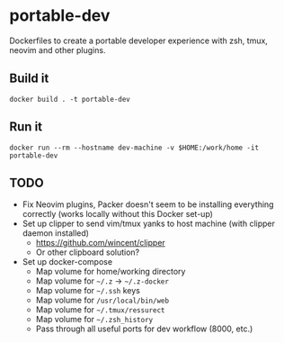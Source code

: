 # portable-dev

Dockerfiles to create a portable developer experience with zsh, tmux, neovim and other plugins.

## Build it

```
docker build . -t portable-dev
```

## Run it

```
docker run --rm --hostname dev-machine -v $HOME:/work/home -it portable-dev
```

## TODO

- Fix Neovim plugins, Packer doesn't seem to be installing everything correctly (works locally without this Docker set-up)
- Set up clipper to send vim/tmux yanks to host machine (with clipper daemon installed)
  - https://github.com/wincent/clipper
  - Or other clipboard solution?
- Set up docker-compose
  - Map volume for home/working directory
  - Map volume for `~/.z` -> `~/.z-docker`
  - Map volume for `~/.ssh` keys
  - Map volume for `/usr/local/bin/web`
  - Map volume for `~/.tmux/ressurect`
  - Map volume for `~/.zsh_history`
  - Pass through all useful ports for dev workflow (8000, etc.)
